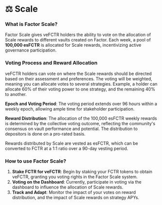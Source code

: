 # ⚖ Scale

### What is Factor Scale?

Factor Scale gives veFCTR holders the ability to vote on the allocation of Scale rewards to different vaults created on Factor. Each week, a pool of **100,000 esFCTR** is allocated for Scale rewards, incentivizing active governance participation.

### **Voting Process and Reward Allocation**

veFCTR holders can vote on where the Scale rewards should be directed based on their assessment and preferences. The voting will be weighted, meaning you can allocate votes to several strategies. Example, a holder can allocate 60% of their voting power to one strategy, and the remaining 40% to another.&#x20;

**Epoch and Voting Period**: The voting period extends over 96 hours within a weekly epoch, allowing ample time for stakeholder participation.

**Reward Distribution**: The allocation of the 100,000 esFCTR weekly rewards is determined by the collective voting outcome, reflecting the community's consensus on vault performance and potential. The distribution to depositors is done on a pro-rated basis.

&#x20;Rewards distributed by Scale are vested as esFCTR, which can be converted to FCTR at a 1:1 ratio over a 90-day vesting period.&#x20;

### **How to use Factor Scale?**

1. **Stake FCTR for veFCTR**: Begin by staking your FCTR tokens to obtain veFCTR, granting you voting rights in the Factor Scale system.
2. **Voting on the Dashboard**: Currently, participate in voting via the dashboard to influence the allocation of Scale rewards.
3. **Track and Adapt**: Monitor the impact of your votes on reward distribution, and the impact of Scale rewards on strategy APYs.
